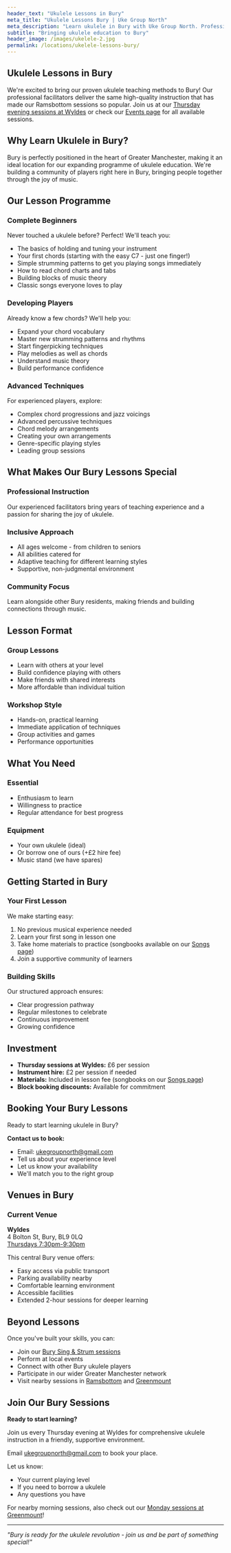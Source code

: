 ```yaml
---
header_text: "Ukulele Lessons in Bury"
meta_title: "Ukulele Lessons Bury | Uke Group North"
meta_description: "Learn ukulele in Bury with Uke Group North. Professional instruction for beginners to advanced players. All ages welcome."
subtitle: "Bringing ukulele education to Bury"
header_image: /images/ukelele-2.jpg
permalink: /locations/ukelele-lessons-bury/
---
```


## Ukulele Lessons in Bury

We're excited to bring our proven ukulele teaching methods to Bury! Our professional facilitators deliver the same high-quality instruction that has made our Ramsbottom sessions so popular. Join us at our [Thursday evening sessions at Wyldes](/events/thursdays-at-wyldes/) or check our [Events page](/events/) for all available sessions.

## Why Learn Ukulele in Bury?

Bury is perfectly positioned in the heart of Greater Manchester, making it an ideal location for our expanding programme of ukulele education. We're building a community of players right here in Bury, bringing people together through the joy of music.

## Our Lesson Programme

### Complete Beginners

Never touched a ukulele before? Perfect! We'll teach you:

- The basics of holding and tuning your instrument
- Your first chords (starting with the easy C7 - just one finger!)
- Simple strumming patterns to get you playing songs immediately
- How to read chord charts and tabs
- Building blocks of music theory
- Classic songs everyone loves to play

### Developing Players

Already know a few chords? We'll help you:

- Expand your chord vocabulary
- Master new strumming patterns and rhythms
- Start fingerpicking techniques
- Play melodies as well as chords
- Understand music theory
- Build performance confidence

### Advanced Techniques

For experienced players, explore:

- Complex chord progressions and jazz voicings
- Advanced percussive techniques
- Chord melody arrangements
- Creating your own arrangements
- Genre-specific playing styles
- Leading group sessions

## What Makes Our Bury Lessons Special

### Professional Instruction
Our experienced facilitators bring years of teaching experience and a passion for sharing the joy of ukulele.

### Inclusive Approach
- All ages welcome - from children to seniors
- All abilities catered for
- Adaptive teaching for different learning styles
- Supportive, non-judgmental environment

### Community Focus
Learn alongside other Bury residents, making friends and building connections through music.

## Lesson Format

### Group Lessons
- Learn with others at your level
- Build confidence playing with others
- Make friends with shared interests
- More affordable than individual tuition

### Workshop Style
- Hands-on, practical learning
- Immediate application of techniques
- Group activities and games
- Performance opportunities

## What You Need

### Essential
- Enthusiasm to learn
- Willingness to practice
- Regular attendance for best progress

### Equipment
- Your own ukulele (ideal)
- Or borrow one of ours (+£2 hire fee)
- Music stand (we have spares)

## Getting Started in Bury

### Your First Lesson
We make starting easy:
1. No previous musical experience needed
2. Learn your first song in lesson one
3. Take home materials to practice (songbooks available on our [Songs page](/songs/))
4. Join a supportive community of learners

### Building Skills
Our structured approach ensures:
- Clear progression pathway
- Regular milestones to celebrate
- Continuous improvement
- Growing confidence

## Investment

- **Thursday sessions at Wyldes:** £6 per session
- **Instrument hire:** £2 per session if needed
- **Materials:** Included in lesson fee (songbooks on our [Songs page](/songs/))
- **Block booking discounts:** Available for commitment

## Booking Your Bury Lessons

Ready to start learning ukulele in Bury?

**Contact us to book:**
- Email: [ukegroupnorth@gmail.com](mailto:ukegroupnorth@gmail.com)
- Tell us about your experience level
- Let us know your availability
- We'll match you to the right group

## Venues in Bury

### Current Venue

**Wyldes**  
4 Bolton St, Bury, BL9 0LQ  
[Thursdays 7:30pm-9:30pm](/events/thursdays-at-wyldes/)

This central Bury venue offers:
- Easy access via public transport
- Parking availability nearby
- Comfortable learning environment
- Accessible facilities
- Extended 2-hour sessions for deeper learning

## Beyond Lessons

Once you've built your skills, you can:
- Join our [Bury Sing & Strum sessions](/locations/ukelele-sessions-bury/)
- Perform at local events
- Connect with other Bury ukulele players
- Participate in our wider Greater Manchester network
- Visit nearby sessions in [Ramsbottom](/locations/ukelele-sessions-ramsbottom/) and [Greenmount](/events/mondays-at-greenmount/)

## Join Our Bury Sessions

**Ready to start learning?**

Join us every Thursday evening at Wyldes for comprehensive ukulele instruction in a friendly, supportive environment.

Email [ukegroupnorth@gmail.com](mailto:ukegroupnorth@gmail.com) to book your place.

Let us know:
- Your current playing level
- If you need to borrow a ukulele
- Any questions you have

For nearby morning sessions, also check out our [Monday sessions at Greenmount](/events/mondays-at-greenmount/)!

---

*"Bury is ready for the ukulele revolution - join us and be part of something special!"*